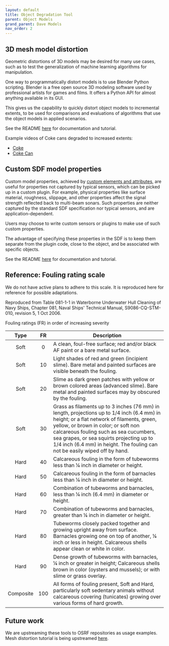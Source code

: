 ```yaml
---
layout: default
title: Object Degradation Tool
parent: Object Models
grand_parent: Dave Models
nav_order: 2
---
```


## 3D mesh model distortion

Geometric distortions of 3D models may be desired for many use cases, such as
to test the generalization of machine learning algorithms for manipulation.

One way to programmatically distort models is to use Blender Python scripting.
Blender is a free open source 3D modeling software used by professional artists
for games and films.
It offers a Python API for almost anything available in its GUI.

This gives us the capability to quickly distort object models to incremental
extents, to be used for comparisons and evaluations of algorithms that use the
object models in applied scenarios.

See the README
[here](https://github.com/Field-Robotics-Lab/dave/blob/273a2465f1a8566b015d58dc361ad225167f39e8/urdf/scripts/mesh_distortion/README.md)
for documentation and tutorial.

Example videos of Coke cans degraded to increased extents:
- [Coke](https://user-images.githubusercontent.com/7608908/140995575-75c2d9de-6b2b-4904-ae80-b59311442e27.mp4)
- [Coke Can](https://user-images.githubusercontent.com/7608908/140995592-db9bd2cc-29ee-4004-b412-a44cc50be284.mp4)

## Custom SDF model properties

Custom model properties, achieved by
[custom elements and attributes](http://sdformat.org/tutorials?tut=custom_elements_attributes_proposal),
are useful for properties not captured by typical sensors, which can be picked
up in a custom plugin.
For example, physical properties like surface material, roughness, slippage,
and other properties affect the signal strength reflected back to multi-beam
sonars.
Such properties are neither captured by the standard SDF specification nor
typical sensors, and are application-dependent.

Users may choose to write custom sensors or plugins to make use of such
custom properties.

The advantage of specifying these properties in the SDF is to keep them separate
from the plugin code, close to the object, and be associated with specific
objects.

See the README
[here](https://github.com/Field-Robotics-Lab/dave/blob/273a2465f1a8566b015d58dc361ad225167f39e8/urdf/scripts/sdf_custom_properties/README.md)
for documentation and tutorial.

## Reference: Fouling rating scale

We do not have active plans to adhere to this scale.
It is reproduced here for reference for possible adaptations.

Reproduced from Table 081-1-1 in Waterborne Underwater Hull Cleaning of Navy
Ships, Chapter 081, Naval Ships' Technical Manual, S9086-CQ-STM-010,
revision 5, 1 Oct 2006.

Fouling ratings (FR) in order of increasing severity

Type | FR | Description
:---: | :---: | ---
Soft | 0 | A clean, foul-free surface; red and/or black AF paint or a bare metal surface.
Soft | 10 | Light shades of red and green (incipient slime). Bare metal and painted surfaces are visible beneath the fouling.
Soft | 20 | Slime as dark green patches with yellow or brown colored areas (advanced slime). Bare metal and painted surfaces may by obscured by the fouling.
Soft | 30 | Grass as filaments up to 3 inches (76 mm) in length, projections up to 1/4 inch (6.4 mm) in height; or a flat network of filaments, green, yellow, or brown in color; or soft non calcareous fouling such as sea cucumbers, sea grapes, or sea squirts projecting up to 1/4 inch (6.4 mm) in height. The fouling can not be easily wiped off by hand.
Hard | 40 | Calcareous fouling in the form of tubeworms less than 1⁄4 inch in diameter or height.
Hard | 50 | Calcareous fouling in the form of barnacles less than 1⁄4 inch in diameter or height.
Hard | 60 | Combination of tubeworms and barnacles, less than 1⁄4 inch (6.4 mm) in diameter or height.
Hard | 70 | Combination of tubeworms and barnacles, greater than 1⁄4 inch in diameter or height.
Hard | 80 | Tubeworms closely packed together and growing upright away from surface. Barnacles growing one on top of another, 1⁄4 inch or less in height. Calcareous shells appear clean or white in color.
Hard | 90 | Dense growth of tubeworms with barnacles, 1⁄4 inch or greater in height; Calcareous shells brown in color (oysters and mussels); or with slime or grass overlay.
Composite | 100 | All forms of fouling present, Soft and Hard, particularly soft sedentary animals without calcareous covering (tunicates) growing over various forms of hard growth.

## Future work

We are upstreaming these tools to OSRF repositories as usage examples.
Mesh distortion tutorial is being upstreamed [here](https://github.com/ignitionrobotics/ign-gazebo/pull/1401).